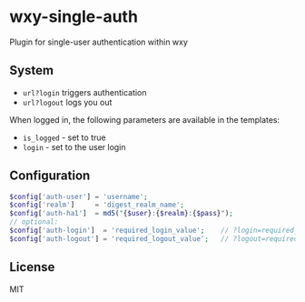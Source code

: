 # wxy-single-auth
Plugin for single-user authentication within wxy

## System

* `url?login` triggers authentication
* `url?logout` logs you out

When logged in, the following parameters are available in the templates:

* `is_logged` - set to true
* `login` - set to the user login

## Configuration

```php
$config['auth-user'] = 'username';
$config['realm']     = 'digest_realm_name';
$config['auth-ha1']  = md5("{$user}:{$realm}:{$pass}");
// optional:
$config['auth-login']  = 'required_login_value';    // ?login=required_login_value
$config['auth-logout'] = 'required_logout_value';   // ?logout=required_logout_value
```

## License

MIT
